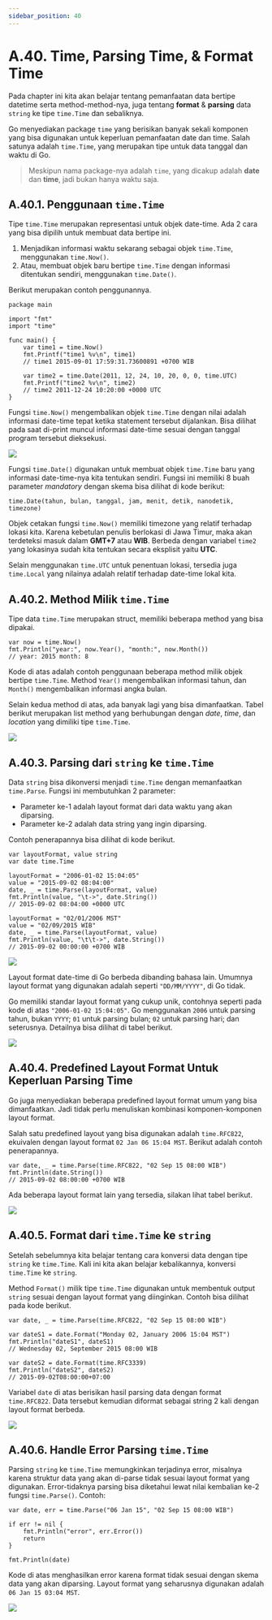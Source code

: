```yaml
---
sidebar_position: 40
---
```


# A.40. Time, Parsing Time, & Format Time


Pada chapter ini kita akan belajar tentang pemanfaatan data bertipe datetime serta method-method-nya, juga tentang  **format**  &  **parsing**  data  `string`  ke tipe  `time.Time`  dan sebaliknya.

Go menyediakan package  `time`  yang berisikan banyak sekali komponen yang bisa digunakan untuk keperluan pemanfaatan date dan time. Salah satunya adalah  `time.Time`, yang merupakan tipe untuk data tanggal dan waktu di Go.

> Meskipun nama package-nya adalah  `time`, yang dicakup adalah  **date**  dan  **time**, jadi bukan hanya waktu saja.


## A.40.1. Penggunaan  `time.Time`

Tipe  `time.Time`  merupakan representasi untuk objek date-time. Ada 2 cara yang bisa dipilih untuk membuat data bertipe ini.

1.  Menjadikan informasi waktu sekarang sebagai objek  `time.Time`, menggunakan  `time.Now()`.
2.  Atau, membuat objek baru bertipe  `time.Time`  dengan informasi ditentukan sendiri, menggunakan  `time.Date()`.

Berikut merupakan contoh penggunannya.

```
package main

import "fmt"
import "time"

func main() {
    var time1 = time.Now()
    fmt.Printf("time1 %v\n", time1)
    // time1 2015-09-01 17:59:31.73600891 +0700 WIB

    var time2 = time.Date(2011, 12, 24, 10, 20, 0, 0, time.UTC)
    fmt.Printf("time2 %v\n", time2)
    // time2 2011-12-24 10:20:00 +0000 UTC
}
```
Fungsi `time.Now()` mengembalikan objek `time.Time` dengan nilai adalah informasi date-time tepat ketika statement tersebut dijalankan. Bisa dilihat pada saat di-print muncul informasi date-time sesuai dengan tanggal program tersebut dieksekusi.

**![](https://lh7-rt.googleusercontent.com/docsz/AD_4nXdhQz_rZCtCLqYdYMgGPjJr7MedWJnjcdDObUfYBvdYiZaiWLJD8OsQLaOSKvJKX9Kuql6Dfw2r1DSDpexWjonSUlpM-F7-1HLXpjSNlwxwdwwjkei5xOAfvi8vB0zR-NgAtIInRidHdgMilIZxLPZDPiuU?key=d3s-vJLBsYtwvRvGfZhdnw)**

Fungsi  `time.Date()`  digunakan untuk membuat objek  `time.Time`  baru yang informasi date-time-nya kita tentukan sendiri. Fungsi ini memiliki 8 buah parameter  _mandatory_  dengan skema bisa dilihat di kode berikut:

```
time.Date(tahun, bulan, tanggal, jam, menit, detik, nanodetik, timezone)
```

Objek cetakan fungsi  `time.Now()`  memiliki timezone yang relatif terhadap lokasi kita. Karena kebetulan penulis berlokasi di Jawa Timur, maka akan terdeteksi masuk dalam  **GMT+7**  atau  **WIB**. Berbeda dengan variabel  `time2`  yang lokasinya sudah kita tentukan secara eksplisit yaitu  **UTC**.

Selain menggunakan  `time.UTC`  untuk penentuan lokasi, tersedia juga  `time.Local`  yang nilainya adalah relatif terhadap date-time lokal kita.

## A.40.2. Method Milik  `time.Time`

Tipe data  `time.Time`  merupakan struct, memiliki beberapa method yang bisa dipakai.

```
var now = time.Now()
fmt.Println("year:", now.Year(), "month:", now.Month())
// year: 2015 month: 8
```
Kode di atas adalah contoh penggunaan beberapa method milik objek bertipe  `time.Time`. Method  `Year()`  mengembalikan informasi tahun, dan  `Month()`  mengembalikan informasi angka bulan.

Selain kedua method di atas, ada banyak lagi yang bisa dimanfaatkan. Tabel berikut merupakan list method yang berhubungan dengan  _date_,  _time_, dan  _location_  yang dimiliki tipe  `time.Time`.

**![](https://lh7-rt.googleusercontent.com/docsz/AD_4nXdhKCw_9fJzM3nGgbVEsNLZAtV6aaniVRSWwBWckQZZktddqDmfuYUMgJHLhZEBi18x_X-djD9AzZYI54BbE4w7xDoviiKSG07tvW3a7zJ7ZwyKV3ciwbyuUh35DtBccDGpU1lbrY7pBN2KqcsY3MZ-R9ay?key=d3s-vJLBsYtwvRvGfZhdnw)**

## A.40.3. Parsing dari  `string`  ke  `time.Time`

Data  `string`  bisa dikonversi menjadi  `time.Time`  dengan memanfaatkan  `time.Parse`. Fungsi ini membutuhkan 2 parameter:

-   Parameter ke-1 adalah layout format dari data waktu yang akan diparsing.
-   Parameter ke-2 adalah data string yang ingin diparsing.

Contoh penerapannya bisa dilihat di kode berikut.

```
var layoutFormat, value string
var date time.Time

layoutFormat = "2006-01-02 15:04:05"
value = "2015-09-02 08:04:00"
date, _ = time.Parse(layoutFormat, value)
fmt.Println(value, "\t->", date.String())
// 2015-09-02 08:04:00 +0000 UTC

layoutFormat = "02/01/2006 MST"
value = "02/09/2015 WIB"
date, _ = time.Parse(layoutFormat, value)
fmt.Println(value, "\t\t->", date.String())
// 2015-09-02 00:00:00 +0700 WIB
```

**![](https://lh7-rt.googleusercontent.com/docsz/AD_4nXdTzE69fEsBxOo8oiO-qW0INad-VvveelOlhoSUcOjLs0eRHOas2t85e2kEuWgo700D5JF5ooNuY3mVhfWFF-FwWRyyBCgh6mvS-CFwb_VZgXSZPnC-cR-A8wdV0SyTesgphzf_yReFTiOIqfE7Z2qMnQHB?key=d3s-vJLBsYtwvRvGfZhdnw)**

Layout format date-time di Go berbeda dibanding bahasa lain. Umumnya layout format yang digunakan adalah seperti  `"DD/MM/YYYY"`, di Go tidak.

Go memiliki standar layout format yang cukup unik, contohnya seperti pada kode di atas  `"2006-01-02 15:04:05"`. Go menggunakan  `2006`  untuk parsing tahun, bukan  `YYYY`;  `01`  untuk parsing bulan;  `02`  untuk parsing hari; dan seterusnya. Detailnya bisa dilihat di tabel berikut.

**![](https://lh7-rt.googleusercontent.com/docsz/AD_4nXfIsqUg-akh6KOT50gQtvpnhOfEhvulTeyhCII8SNm2L7nZ-w7VW3TdJlKXE_Eil9S6pVISMSRkzRYbTQyUN62AIlEMtbM62Brz0NfUtfYeSlZ_fcR2E0SN30KVQy1Os5BPXoY3fbhVHwn-YNib3VsupkIX?key=d3s-vJLBsYtwvRvGfZhdnw)**

## A.40.4. Predefined Layout Format Untuk Keperluan Parsing Time

Go juga menyediakan beberapa predefined layout format umum yang bisa dimanfaatkan. Jadi tidak perlu menuliskan kombinasi komponen-komponen layout format.

Salah satu predefined layout yang bisa digunakan adalah  `time.RFC822`, ekuivalen dengan layout format  `02 Jan 06 15:04 MST`. Berikut adalah contoh penerapannya.

```
var date, _ = time.Parse(time.RFC822, "02 Sep 15 08:00 WIB")
fmt.Println(date.String())
// 2015-09-02 08:00:00 +0700 WIB
```
Ada beberapa layout format lain yang tersedia, silakan lihat tabel berikut.

**![](https://lh7-rt.googleusercontent.com/docsz/AD_4nXddLhcb-JNG1jynzPjWj9qDT-G6aED9_Dx3O4KH81paH1N55pv2Ui-C6_kazvCLo9n5BoON_RB4XnMP3LtSMK-XWs7F6gJiwBCeWeg1e0Z17ArVfRF5YRu1Mkn1wzUqcKbR0SoTqOuYSeUCuJXpcr1fGlqc?key=d3s-vJLBsYtwvRvGfZhdnw)**

## A.40.5. Format dari  `time.Time`  ke  `string`

Setelah sebelumnya kita belajar tentang cara konversi data dengan tipe  `string`  ke  `time.Time`. Kali ini kita akan belajar kebalikannya, konversi  `time.Time`  ke  `string`.

Method  `Format()`  milik tipe  `time.Time`  digunakan untuk membentuk output  `string`  sesuai dengan layout format yang diinginkan. Contoh bisa dilihat pada kode berikut.

```
var date, _ = time.Parse(time.RFC822, "02 Sep 15 08:00 WIB")

var dateS1 = date.Format("Monday 02, January 2006 15:04 MST")
fmt.Println("dateS1", dateS1)
// Wednesday 02, September 2015 08:00 WIB

var dateS2 = date.Format(time.RFC3339)
fmt.Println("dateS2", dateS2)
// 2015-09-02T08:00:00+07:00
```

Variabel  `date`  di atas berisikan hasil parsing data dengan format  `time.RFC822`. Data tersebut kemudian diformat sebagai string 2 kali dengan layout format berbeda.

**![](https://lh7-rt.googleusercontent.com/docsz/AD_4nXcf8R0A13yYBaOAScEwwqVgBbOnK1FK-jNddfjVR1on4sysargxDbVDuXPuMPGMPsqfljDFbdFHNEV1AfXxt_nIbUUoMUD8YHu9m9VdTc0kiUsgQjW3W3_-YEi_yqfMP4nPVH3zfRqH4I8QMPCFZMUKhgJx?key=d3s-vJLBsYtwvRvGfZhdnw)**

## A.40.6. Handle Error Parsing  `time.Time`

Parsing  `string`  ke  `time.Time`  memungkinkan terjadinya error, misalnya karena struktur data yang akan di-parse tidak sesuai layout format yang digunakan. Error-tidaknya parsing bisa diketahui lewat nilai kembalian ke-2 fungsi  `time.Parse()`. Contoh:

```
var date, err = time.Parse("06 Jan 15", "02 Sep 15 08:00 WIB")

if err != nil {
    fmt.Println("error", err.Error())
    return
}

fmt.Println(date)
```

Kode di atas menghasilkan error karena format tidak sesuai dengan skema data yang akan diparsing. Layout format yang seharusnya digunakan adalah  `06 Jan 15 03:04 MST`.

**![](https://lh7-rt.googleusercontent.com/docsz/AD_4nXfcqr6ppzm59tT2hJF8MYlQKNSn-C25VhQ7pEkiTkMhuN2B2fXmL0n-ADG4oN2QdY5V8EM_64b-5EiSrVATObcnr8ZElMFtSgfGGRuhl898rxoN8EQUY41-_CzHTLBvUc0p32Bnw2vdZKgBcKakwudKsGQa?key=d3s-vJLBsYtwvRvGfZhdnw)**